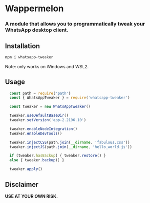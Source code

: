 # Wappermelon

### A module that allows you to programmatically tweak your WhatsApp desktop client.

## Installation

```bash
npm i whatsapp-tweaker
```

Note: only works on Windows and WSL2.

## Usage

```js
  const path = require('path')
  const { WhatsAppTweaker } = require('whatsapp-tweaker')

  const tweaker = new WhatsAppTweaker()

  tweaker.useDefaultBaseDir()
  tweaker.setVersion('app-2.2106.10')

  tweaker.enableNodeIntegration()
  tweaker.enableDevTools()

  tweaker.injectCSS(path.join(__dirname, 'fabulous.css'))
  tweaker.injectJS(path.join(__dirname, 'hello_world.js'))

  if (tweaker.hasBackup) { tweaker.restore() }
  else { tweaker.backup() }

  tweaker.apply()
```

## Disclaimer

**USE AT YOUR OWN RISK.**
